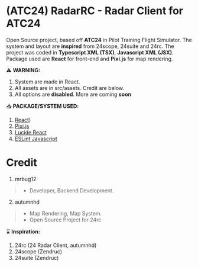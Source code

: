 # (ATC24) RadarRC - Radar Client for **ATC24**
Open Source project, based off **ATC24** in Pilot Training Flight Simulator. The system and layout are **inspired** from 24scope, 24suite and 24rc.
The project was coded in **Typescript XML (TSX)**, **Javascript XML (JSX)**. Package used are **React** for front-end and **Pixi.js** for map rendering.

 ⚠️ **WARNING:**
 1. System are made in React.
 2. All assets are in src/assets. Credit are below.
 3. All options are **disabled**. More are coming **soon**

📥 **PACKAGE/SYSTEM USED:**
1. [React](https://react.dev/))
2. [Pixi.js](https://pixijs.com/)
3. [Lucide React](https://lucide.dev/guide/packages/lucide-react)
3. [ESLint Javascript](https://eslint.org/)

# Credit
1. mrbug12
> - Developer, Backend Development.
2. autumnhd
> - Map Rendering, Map System.
> - Open Source Project for 24rc

⌛ **Inspiration:**
1. 24rc (24 Radar Client, autumnhd)
2. 24scope (Zendruc)
3. 24suite (Zendruc)
